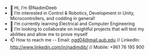- 👋 Hi, I’m @NadimDeeb
- 👀 I’m interested in Control & Robotics, Development in Unity, Microcontrollers, and codding in general!
- 🌱 I’m currently learning Electrical and Computer Engineering
- 💞️ I’m looking to collaborate on insightful projects that will test my abilities and allow me to prove myself
- 📫 How to reach me -- Email: ngd04@mail.aub.edu // LinkedIn: http://www.linkedin.com/in/nadimdib/ // Mobile: +961 76 195 900
